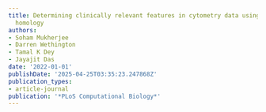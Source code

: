 ```yaml
---
title: Determining clinically relevant features in cytometry data using persistent
  homology
authors:
- Soham Mukherjee
- Darren Wethington
- Tamal K Dey
- Jayajit Das
date: '2022-01-01'
publishDate: '2025-04-25T03:35:23.247868Z'
publication_types:
- article-journal
publication: '*PLoS Computational Biology*'
---
```

